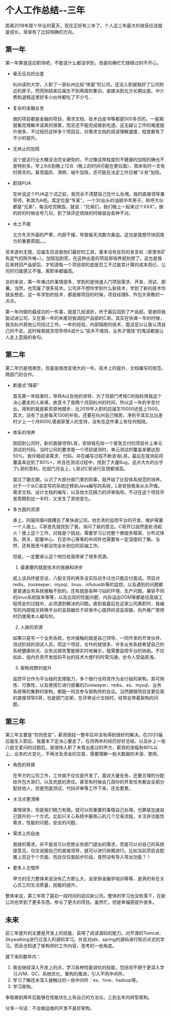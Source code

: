 # 个人工作总结--三年

​		距离2018年那个毕业的夏天，现在正好有三年了。个人这三年最大的收获应该就是成长，渐渐有了比较明确的方向。

## 第一年

​	第一年算是适应职场吧，不能说什么都没学到，但是的确忙忙碌碌过的不开心。

- 毫无征兆的出差

  杭州读的大学，入职了一家杭州比较“体面”的公司，还没入职就租好了公司附近的房子。然而刚结束应届生不到两周的集训，直接派到北方长期出差。中介费和退租这里好多小伙伴都吃了不少亏...

- 复杂的金融业务

  做的项目都是金融的项目，需求文档、技术白皮书等都是500多页的，一星期就看完理解术语真的很累，而且还不能完成做到吃透。这无疑让工作的难度提升很多。不过经历这样多个项目后，对需求文档的阅读理解速度、程度都有了不少的提升。

- 无休止的加班

  这个是这行业大概没法完全避免的，不过像这样程度的不健康的加班的确也不是特别多。早上9点到晚上12点（晚上的时间可能在更后面），周末有时一天有时两天的。甚至国庆、清明、端午加班，还可能在法定工作日被“义务”加班。

- 职场PUA

  在听说这个PUA这个词之前，我完全不清楚自己在什么处境。我的直接领导兼导师，称其为A吧。其定位是“专家”，一个30出头的油腻中年男子。称呼大伙都是“兄弟”，每当吃完晚饭，就说：“兄弟们，我们晚上一起来过个XXX”。做的好的时候会夸几句，到了快评定绩效的时候就会各种不对。
  
- 水土不服

  北方冬天外面的严寒，内部干燥，导致每天流数次鼻血。这也是我想尽快回南方的重要原因。。。

​        资本逐利无情，应届生应该是他们最好的工具，基本没有反抗的发言权（家里有矿有底气的除外咯~）。加班加到死，在这种出差的项目部培养就别想了。这也是我后来转回产品部后，才知道每一个项目部的底层员工不过是其计算的成本而已，公司的归属感又不强，离职率都偏高。

​		总的来说，第一年难过的事情很多，学到的是快速入门项目需求、开发、测试、部署。当然，也荒废了很多技术。公司并不想你学到什么新技术，学到了新的技术你就会想走。这一年学到的技术，都是做项目的时候，项目经理B、外包大哥教的一点点。

​		第一年内做的最成功的一件事，就是几经波折，终于最后回到了产品部。感谢将我面试进公司，又在第一年的末尾将我调回产品部的C哥。其实在快满一年的时候，我去杭州其他公司找过工作。一年的经验，内部隔绝的技术，面试足以让我认清自己的不足。这时候我就坚信导师A说什么“技术不值钱，业务才值钱”的鬼话都是让人走上歪路的金句。

## 第二年

​		第二年仍是很艰苦，但是是我改变很大的一年。技术上的提升、文档编写的规范，跨部门的合作。

- 断崖式“降薪”

  首先第一年结束时，导师A以及他的领导，为了将部门考核C的指标用我这个决心要走的人来填，故意卡了我两个月回杭州的时间，所以这一年的辛苦付出，得到的就是薪资原地踏步，比2019年入职的应届生10000还低上1500。其次，没有了出差每天130的补贴，还要在杭州自己租房。净到手其实比出差时少上一个月6000,感谢家里人的支持，没有在这件事上有任何阻挠。

- 体系的培养

  刚回到公司时，新的直接领导L哥，安排我先给一个紧急交付的项目补上单元测试的代码。当时公司的要求是一个项目提测时，单元测试的覆盖率要达到50%。我仔细阅读需求、代码，并在编写过程不断咨询L哥。最后在提测前将覆盖率达到了80%+，并且在测试过程中，找到了大量Bug，这点大大的出乎了L哥的意料。在部门月会上，L哥对C哥进行反馈都很高。

  度过了磨合期，认识了大部分部门里的同事，就开始了比较体系规范的培养。对于一个从C语言写的系统迁移到Java编写的系统，L哥安排我来从头开做。需求文档、设计文档的编写，以及他大花精力的评审指导。不过在这个项目开发周期到达一半时，又发生了其他变化。

- 多方面的资源

  承上，同届同事H跳槽去了某快递公司。他负责的监控平台的开发、维护需要一个人接上。C哥首先就找到了我，询问了我的意见。C哥开口自然是赴汤蹈火！接上这个工作，对我是个挑战，需要学习公司整个微服务框架、分布式体系、网关、配置中心、日志中心等等的中间件也需要有一定深度的了解。当然，还有我至今都没完全补到位的前端工作。

  但是，一定要承认这个岗位给我带来了很多资源。

  1. 最重要的就是技术的施展和进步

  纸上谈兵终是空谈，八股文背的再多没实际动手过也只能应付面试。项目对redis、zookeeper、mysql、linux、infuluxdb等的监控，以及遇到的问题都是普通业务系统接触不到的。还有就是各种刁钻的环境、生产问题。兼容不同的linux系统版本等等，以及出现的性能问题，内存溢出OOM等都是往高级工程师走的过程中，必须遇到解决的问题。直到我最后在这家公司离职时，我编写的内部报文转换平台的监视器优于研发中心提供的该监视器，向外推广使用时仍使用本人编写的。

  2. 人脉的资源

  如果只是写一个业务系统，也许接触的就是自己领导、一同开发的开发伙伴、测试阶段的测试人员。而这个项目，合作的就很多。许多业务系统希望自己的系统健康状况、业务出错告警能够实时地展示，就需要监控平台的协助。不仅如此，组内负责开发低码平台的技术大佬F的时常沟通，也令人受益匪浅。

  3. 架构视野的提升

  监控平台作为平台级的支撑能力，多个银行也将其作为全行级的架构。其可用性、可靠性，以及使用它进行部署的Zookeeper、redis、es、mysql、业务系统等的集群的架构，都能一同去参与架构师的会议。当然跟随项目变更后我的直接领导S哥，也是部门总架，在评审设计文档时，经常会带着架构的问题。

## 第三年

​		第三年主要是“穷则思变”，薪资倒挂一整年后并没有得到很好的解决。在2020届应届生入职后，我基本下定决心要走了。在将两年的经历好好总结，以及补上一些八股文爱问的试题后，我很快入职了未曾出差过的甲方，薪资的涨幅有80%以上。业务的大变化，不再涉及资金的交易，需要理解一些大数据的术语、使用。

- 角色的转换

  在甲方的公司工作，工作就不仅仅是开发了，面对大量任务，还要合理的分配给外包大哥们，以及兜底的责任。甚至有时候会几周你的开发任务都会全部分配给他人，但是兜底测试、代码评审等工作下来，还会更累。

- 关注点更清晰

  事情很多，但是我们精力有限。就可以将重要的事情自己处理，也算是加速自己提升的一个方式。比如只关心系统中最核心的几个交易流程。关注非功能性需求，性能的问题，安全的问题。

- 需求上的自由

  我提的需求，并不是说可以拒绝业务部门提出的需求，而是可以对自己的系统提意见，仅仅说服自己的直接领导，就可以进行排期进行。比如当前项目会配置上百近千个页面，而且仅仅是起步阶段，竟然没有导入导出功能？！

- 更多人文情怀

  甲方的压力整体来说没有乙方那么大，会安排金融学培训等等，是真的有在关心员工的生活质量，技能的提升。

整体来说，第三年除了最初一段时间的适应新公司。整体的学习也没有落下，在新公司也学到了更多东西，参与了更大的项目。虽然忙，但是幸福感提升很多。

## 未来

前三年提升的主要是开发上的技能，获得了阅读源码的能力。对开源的Tomcat、Skywalking进行过深入的源码学习。并且对jdk、spring的源码进行知识点式的学习。而且也知道了架构师的工作内容，思考的一些角度。

接下来的数年内：

1. 我会继续深入开发上的点，学习各种性能调优的技能，包括但不限于更深入学习JVM、GC、系统优化、重构的推进，引入不同中间件。
2. 学习了解还未深入接触过的一些中间件：es、hive、hadoop等。
3. 学习架构。

争取做到两年后能够在性能优化上有自己的方法论。三到五年内转型架构。



分享一句话：不会做运维的开发不是好架构。


